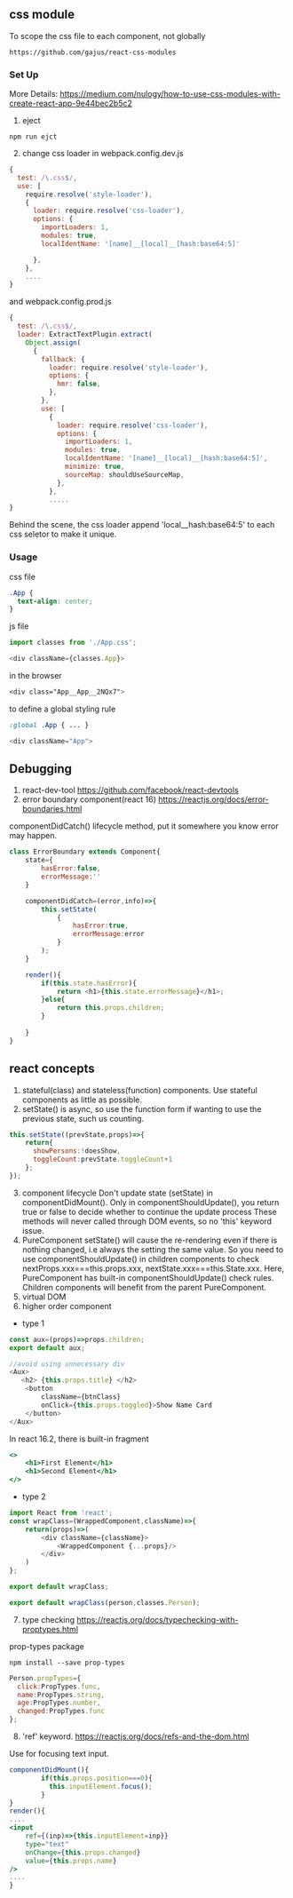## css module

To scope the css file to each component, not globally
```
https://github.com/gajus/react-css-modules
```
### Set Up

More Details: https://medium.com/nulogy/how-to-use-css-modules-with-create-react-app-9e44bec2b5c2

1. eject 
```
npm run ejct
```
2. change css loader in webpack.config.dev.js
```javascript
{
  test: /\.css$/,
  use: [
    require.resolve('style-loader'),
    {
      loader: require.resolve('css-loader'),
      options: {
        importLoaders: 1,
        modules: true,
        localIdentName: '[name]__[local]__[hash:base64:5]'

      },
    },
    ....
}
```
and webpack.config.prod.js
```javascript
{
  test: /\.css$/,
  loader: ExtractTextPlugin.extract(
    Object.assign(
      {
        fallback: {
          loader: require.resolve('style-loader'),
          options: {
            hmr: false,
          },
        },
        use: [
          {
            loader: require.resolve('css-loader'),
            options: {
              importLoaders: 1,
              modules: true,
              localIdentName: '[name]__[local]__[hash:base64:5]',
              minimize: true,
              sourceMap: shouldUseSourceMap,
            },
          },
          .....
}
```
Behind the scene, the css loader append 'local__hash:base64:5' to each css seletor to make it unique.

### Usage

css file
```css
.App {
  text-align: center;
}
```
js file
```javascript
import classes from './App.css';

<div className={classes.App}>
```
in the browser
```css
<div class="App__App__2NQx7">
```
to define a global styling rule
```css
:global .App { ... }
```
```javascript
<div className="App">
```
## Debugging
1. react-dev-tool https://github.com/facebook/react-devtools
2. error boundary component(react 16) https://reactjs.org/docs/error-boundaries.html

componentDidCatch() lifecycle method, put it somewhere you know error may happen.
```javascript
class ErrorBoundary extends Component{
    state={
        hasError:false,
        errorMessage:''
    }

    componentDidCatch=(error,info)=>{
        this.setState(
            {
                hasError:true,
                errorMessage:error
            }
        );
    }

    render(){
        if(this.state.hasError){
            return <h1>{this.state.errorMessage}</h1>;
        }else{
            return this.props.children;
        }
        
    }    
}
```
## react concepts
1. stateful(class) and stateless(function) components. Use stateful components as little as possible.
2. setState() is async, so use the function form if wanting to use the previous state, such us counting.
```javascript
this.setState((prevState,props)=>{
    return{
      showPersons:!doesShow,
      toggleCount:prevState.toggleCount+1
    };
});
```
3. component lifecycle
Don't update state (setState) in componentDidMount().
Only in componentShouldUpdate(), you return true or false to decide whether to continue the update process
These methods will never called through DOM events, so no 'this' keyword issue.
4. PureComponent
setState() will cause the re-rendering even if there is nothing changed, i.e always the setting the same value. So you need to use componentShouldUpdate() in children components to check nextProps.xxx===this.props.xxx, nextState.xxx===this.State.xxx. Here, PureComponent has built-in componentShouldUpdate() check rules. Children components will benefit from the parent PureComponent.
5. virtual DOM
6. higher order component 
* type 1
```javascript
const aux=(props)=>props.children;
export default aux;
```
```javascript
//avoid using unnecessary div
<Aux>
   <h2> {this.props.title} </h2>
    <button
        className={btnClass}
        onClick={this.props.toggled}>Show Name Card
    </button>
</Aux>
```
In react 16.2, there is built-in fragment
```jsx
<>
    <h1>First Element</h1>
    <h1>Second Element</h1>
</>
```
* type 2
``` javascript
import React from 'react';
const wrapClass=(WrappedComponent,className)=>{
    return(props)=>(
        <div className={className}>
            <WrappedComponent {...props}/>
        </div>
    )
};

export default wrapClass;
```
```javascript
export default wrapClass(person,classes.Person);
```
7. type checking https://reactjs.org/docs/typechecking-with-proptypes.html

prop-types package
```
npm install --save prop-types
```
```javascript
Person.propTypes={
  click:PropTypes.func,
  name:PropTypes.string,
  age:PropTypes.number,
  changed:PropTypes.func
};
```
8. 'ref' keyword. https://reactjs.org/docs/refs-and-the-dom.html

Use for focusing text input.

```jsx
componentDidMount(){
        if(this.props.position===0){
          this.inputElement.focus();
        }      
}
render(){
....
<input 
    ref={(inp)=>{this.inputElement=inp}}
    type="text" 
    onChange={this.props.changed} 
    value={this.props.name}
/>   
....
}
```
